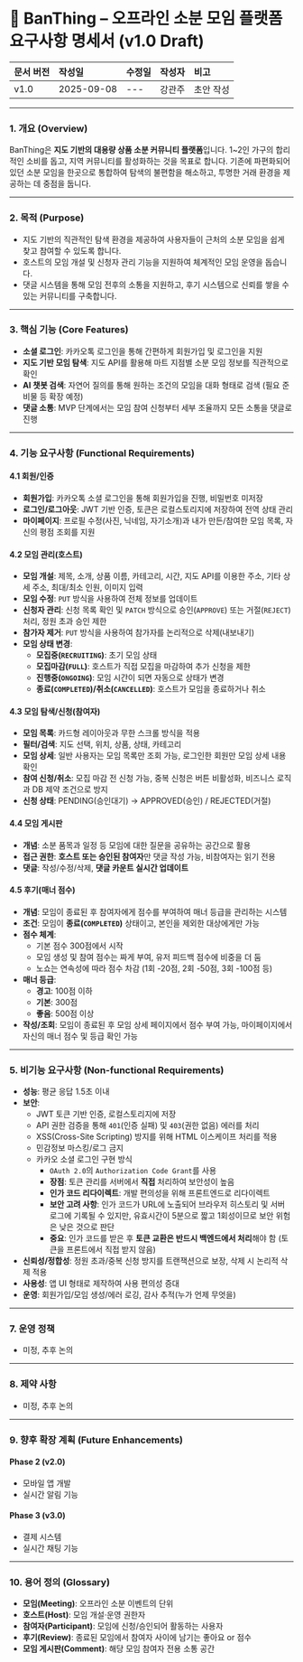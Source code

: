 # 📑 BanThing – 오프라인 소분 모임 플랫폼 요구사항 명세서 (v1.0 Draft)


| 문서 버전 | 작성일        | 수정일 | 작성자 | 비고    |
|:------|:-----------|:----|:----|:------|
| v1.0  | 2025-09-08 | --- | 강관주 | 초안 작성 |

---

### 1. 개요 (Overview)

BanThing은 **지도 기반의 대용량 상품 소분 커뮤니티 플랫폼**입니다. 1~2인 가구의 합리적인 소비를 돕고, 지역 커뮤니티를 활성화하는 것을 목표로 합니다. 기존에 파편화되어 있던 소분 모임을 한곳으로 통합하여 탐색의 불편함을 해소하고, 투명한 거래 환경을 제공하는 데 중점을 둡니다.

---

### 2. 목적 (Purpose)

* 지도 기반의 직관적인 탐색 환경을 제공하여 사용자들이 근처의 소분 모임을 쉽게 찾고 참여할 수 있도록 합니다.
* 호스트의 모임 개설 및 신청자 관리 기능을 지원하여 체계적인 모임 운영을 돕습니다.
* 댓글 시스템을 통해 모임 전후의 소통을 지원하고, 후기 시스템으로 신뢰를 쌓을 수 있는 커뮤니티를 구축합니다.

---

### 3. 핵심 기능 (Core Features)

* **소셜 로그인**: 카카오톡 로그인을 통해 간편하게 회원가입 및 로그인을 지원
* **지도 기반 모임 탐색**: 지도 API를 활용해 마트 지점별 소분 모임 정보를 직관적으로 확인
* **AI 챗봇 검색**: 자연어 질의를 통해 원하는 조건의 모임을 대화 형태로 검색 (필요 준비물 등 확장 예정)
* **댓글 소통**: MVP 단계에서는 모임 참여 신청부터 세부 조율까지 모든 소통을 댓글로 진행

---

### 4. 기능 요구사항 (Functional Requirements)

#### 4.1 회원/인증

* **회원가입**: 카카오톡 소셜 로그인을 통해 회원가입을 진행, 비밀번호 미저장
* **로그인/로그아웃**: JWT 기반 인증, 토큰은 로컬스토리지에 저장하여 전역 상태 관리
* **마이페이지**: 프로필 수정(사진, 닉네임, 자기소개)과 내가 만든/참여한 모임 목록, 자신의 평점 조회를 지원

#### 4.2 모임 관리(호스트)

* **모임 개설**: 제목, 소개, 상품 이름, 카테고리, 시간, 지도 API를 이용한 주소, 기타 상세 주소, 최대/최소 인원, 이미지 입력
* **모임 수정**: `PUT` 방식을 사용하여 전체 정보를 업데이트
* **신청자 관리**: 신청 목록 확인 및 `PATCH` 방식으로 승인(`APPROVE`) 또는 거절(`REJECT`) 처리, 정원 초과 승인 제한
* **참가자 제거**: `PUT` 방식을 사용하여 참가자를 논리적으로 삭제(내보내기)
* **모임 상태 변경**:
    * **모집중(`RECRUITING`)**: 초기 모임 상태
    * **모집마감(`FULL`)**: 호스트가 직접 모집을 마감하여 추가 신청을 제한
    * **진행중(`ONGOING`)**: 모임 시간이 되면 자동으로 상태가 변경
    * **종료(`COMPLETED`)/취소(`CANCELLED`)**: 호스트가 모임을 종료하거나 취소

#### 4.3 모임 탐색/신청(참여자)

* **모임 목록**: 카드형 레이아웃과 무한 스크롤 방식을 적용
* **필터/검색**: 지도 선택, 위치, 상품, 상태, 카테고리
* **모임 상세**: 일반 사용자는 모임 목록만 조회 가능, 로그인한 회원만 모임 상세 내용 확인
* **참여 신청/취소**: 모집 마감 전 신청 가능, 중복 신청은 버튼 비활성화, 비즈니스 로직과 DB 제약 조건으로 방지
* **신청 상태**: PENDING(승인대기) → APPROVED(승인) / REJECTED(거절)

#### 4.4 모임 게시판

* **개념**: 소분 품목과 일정 등 모임에 대한 질문을 공유하는 공간으로 활용
* **접근 권한**: **호스트 또는 승인된 참여자**만 댓글 작성 가능, 비참여자는 읽기 전용
* **댓글**: 작성/수정/삭제, **댓글 카운트 실시간 업데이트**

#### 4.5 후기(매너 점수)

* **개념**: 모임이 종료된 후 참여자에게 점수를 부여하여 매너 등급을 관리하는 시스템
* **조건**: 모임이 **종료(`COMPLETED`)** 상태이고, 본인을 제외한 대상에게만 가능
* **점수 체계**:
  * 기본 점수 300점에서 시작
  * 모임 생성 및 참여 점수는 짜게 부여, 유저 피드백 점수에 비중을 더 둠
  * 노쇼는 연속성에 따라 점수 차감 (1회 -20점, 2회 -50점, 3회 -100점 등)
* **매너 등급**:
  * **경고**: 100점 이하
  * **기본**: 300점
  * **좋음**: 500점 이상
* **작성/조회**: 모임이 종료된 후 모임 상세 페이지에서 점수 부여 가능, 마이페이지에서 자신의 매너 점수 및 등급 확인 가능


---

### 5. 비기능 요구사항 (Non-functional Requirements)

* **성능**: 평균 응답 1.5초 이내
* **보안**:
  * JWT 토큰 기반 인증, 로컬스토리지에 저장
  * API 권한 검증을 통해 `401`(인증 실패) 및 `403`(권한 없음) 에러를 처리
  * XSS(Cross-Site Scripting) 방지를 위해 HTML 이스케이프 처리를 적용
  * 민감정보 마스킹/로그 금지
  * 카카오 소셜 로그인 구현 방식
    * `OAuth 2.0`의 `Authorization Code Grant`를 사용
    * **장점**: 토큰 관리를 서버에서 **직접** 처리하여 보안성이 높음
    * **인가 코드 리다이렉트**: 개발 편의성을 위해 프론트엔드로 리다이렉트
    * **보안 고려 사항**: 인가 코드가 URL에 노출되어 브라우저 히스토리 및 서버 로그에 기록될 수 있지만, 유효시간이 5분으로 짧고 1회성이므로 보안 위험은 낮은 것으로 판단
    * **중요**: 인가 코드를 받은 후 **토큰 교환은 반드시 백엔드에서 처리**해야 함 (토큰을 프론트에서 직접 받지 않음)
* **신뢰성/정합성**: 정원 초과/중복 신청 방지를 트랜잭션으로 보장, 삭제 시 논리적 삭제 적용
* **사용성**: 앱 UI 형태로 제작하여 사용 편의성 증대
* **운영**: 회원가입/모임 생성/에러 로깅, 감사 추적(누가 언제 무엇을)

---

### **7. 운영 정책**
* 미정, 추후 논의

---

### **8. 제약 사항**
* 미정, 추후 논의

---

### **9. 향후 확장 계획 (Future Enhancements)**

#### **Phase 2 (v2.0)**

* 모바일 앱 개발
* 실시간 알림 기능

#### **Phase 3 (v3.0)**

* 결제 시스템
* 실시간 채팅 기능

---

### **10. 용어 정의 (Glossary)**

* **모임(Meeting)**: 오프라인 소분 이벤트의 단위
* **호스트(Host)**: 모임 개설·운영 권한자
* **참여자(Participant)**: 모임에 신청/승인되어 활동하는 사용자
* **후기(Review)**: 종료된 모임에서 참여자 사이에 남기는 좋아요 or 점수
* **모임 게시판(Comment)**: 해당 모임 참여자 전용 소통 공간
